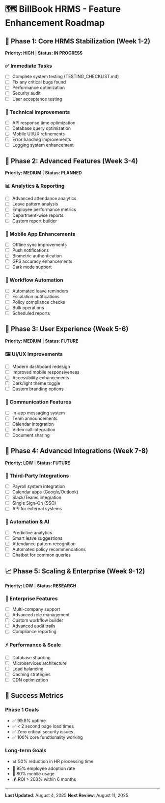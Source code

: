 # 🗺️ BillBook HRMS - Feature Enhancement Roadmap

## 🎯 Phase 1: Core HRMS Stabilization (Week 1-2)
**Priority: HIGH** | **Status: IN PROGRESS**

### ✅ Immediate Tasks
- [ ] Complete system testing (TESTING_CHECKLIST.md)
- [ ] Fix any critical bugs found
- [ ] Performance optimization
- [ ] Security audit
- [ ] User acceptance testing

### 🔧 Technical Improvements
- [ ] API response time optimization
- [ ] Database query optimization
- [ ] Mobile UI/UX refinements
- [ ] Error handling improvements
- [ ] Logging system enhancement

## 🚀 Phase 2: Advanced Features (Week 3-4)
**Priority: MEDIUM** | **Status: PLANNED**

### 📊 Analytics & Reporting
- [ ] Advanced attendance analytics
- [ ] Leave pattern analysis
- [ ] Employee performance metrics
- [ ] Department-wise reports
- [ ] Custom report builder

### 📱 Mobile App Enhancements
- [ ] Offline sync improvements
- [ ] Push notifications
- [ ] Biometric authentication
- [ ] GPS accuracy enhancements
- [ ] Dark mode support

### 🔄 Workflow Automation
- [ ] Automated leave reminders
- [ ] Escalation notifications
- [ ] Policy compliance checks
- [ ] Bulk operations
- [ ] Scheduled reports

## 🎨 Phase 3: User Experience (Week 5-6)
**Priority: MEDIUM** | **Status: FUTURE**

### 🖼️ UI/UX Improvements
- [ ] Modern dashboard redesign
- [ ] Improved mobile responsiveness
- [ ] Accessibility enhancements
- [ ] Dark/light theme toggle
- [ ] Custom branding options

### 🔔 Communication Features
- [ ] In-app messaging system
- [ ] Team announcements
- [ ] Calendar integration
- [ ] Video call integration
- [ ] Document sharing

## 🔮 Phase 4: Advanced Integrations (Week 7-8)
**Priority: LOW** | **Status: FUTURE**

### 🔗 Third-Party Integrations
- [ ] Payroll system integration
- [ ] Calendar apps (Google/Outlook)
- [ ] Slack/Teams integration
- [ ] Single Sign-On (SSO)
- [ ] API for external systems

### 🤖 Automation & AI
- [ ] Predictive analytics
- [ ] Smart leave suggestions
- [ ] Attendance pattern recognition
- [ ] Automated policy recommendations
- [ ] Chatbot for common queries

## 📈 Phase 5: Scaling & Enterprise (Week 9-12)
**Priority: LOW** | **Status: RESEARCH**

### 🏢 Enterprise Features
- [ ] Multi-company support
- [ ] Advanced role management
- [ ] Custom workflow builder
- [ ] Advanced audit trails
- [ ] Compliance reporting

### ⚡ Performance & Scale
- [ ] Database sharding
- [ ] Microservices architecture
- [ ] Load balancing
- [ ] Caching strategies
- [ ] CDN optimization

## 🎯 Success Metrics

### Phase 1 Goals
- ✅ 99.9% uptime
- ✅ < 2 second page load times
- ✅ Zero critical security issues
- ✅ 100% core functionality working

### Long-term Goals
- 📊 50% reduction in HR processing time
- 👥 95% employee adoption rate
- 📱 80% mobile usage
- 💰 ROI > 200% within 6 months

---
**Last Updated**: August 4, 2025
**Next Review**: August 11, 2025
